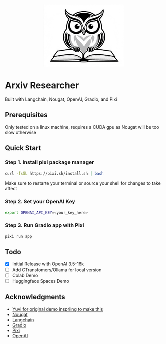 <div align="center">
  <picture>
    <source media="(prefers-color-scheme: dark)" height="200px" srcset="/home/pablo/0Dev/personal/arxiv-researcher/assets/arxiv-researcher_TSP.png">
    <img alt="logo" height="200px" src="assets/arxiv-researcher_TSP.png">
  </picture>
</div>

# Arxiv Researcher
Built with Langchain, Nougat, OpenAI, Gradio, and Pixi
## Prerequisites
Only tested on a linux machine, requires a CUDA gpu as Nougat will be too slow otherwise
## Quick Start
### Step 1. Install pixi package manager

```sh
curl -fsSL https://pixi.sh/install.sh | bash
```
Make sure to restarte your terminal or source your shell for changes to take affect

### Step 2. Set your OpenAI Key
```sh
export OPENAI_API_KEY=<your_key_here>
```

### Step 3. Run Gradio app with Pixi
```sh
pixi run app
```

## Todo 
- [x] Initial Release with OpenAI 3.5-16k
- [ ] Add CTransfomers/Ollama for local version
- [ ] Colab Demo
- [ ] Huggingface Spaces Demo 

## Acknowledgments

- [Yuvi for original demo inspriing to make this](https://twitter.com/yvrjsharma/status/1697632485440659516)
- [Nougat](https://github.com/facebookresearch/nougat)
- [Langchain](https://www.langchain.com/)
- [Gradio](http://gradio.dev/)
- [Pixi](pixi.sh)
- [OpenAI](https://openai.com/)
